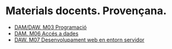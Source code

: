 # Materials docents. Provençana.
<ul>
  <li>
<a class="card-link card-gradient" href="/provenm03.github.io/daxm03/m03.html">DAM/DAW. M03 Programació</a>
</li>
  <li>
<a class="card-link card-gradient" href="/provenm03.github.io/damm06/home.html">DAM. M06 Accés a dades</a>
</li>
<li>
  <a class="card-link card-gradient" href="/provenm03.github.io/dawm07/m07.html">DAW. M07 Desenvolupament web en entorn servidor</a>
</li>
</ul>
